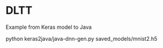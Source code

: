 # DLTT

Example from Keras model to Java

  python keras2java/java-dnn-gen.py saved_models/mnist2.h5
